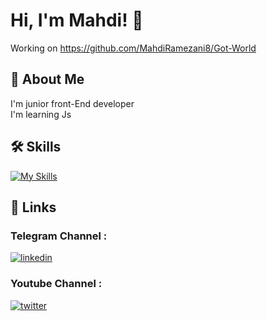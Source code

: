 # Hi, I'm Mahdi! 👋
Working on https://github.com/MahdiRamezani8/Got-World

## 🚀 About Me

I'm junior front-End developer \
I'm learning Js




## 🛠 Skills
[![My Skills](https://skillicons.dev/icons?i=js,html,css,git,ps,tailwind,scss)](https://skillicons.dev)

## 🔗 Links

### Telegram Channel :
[![linkedin](https://img.shields.io/badge/telegram-0A66C2?style=for-the-badge&logo=telegram&logoColor=white)](https://t.me/CleverDevs) 
### Youtube Channel :
[![twitter](https://img.shields.io/badge/youtube-ff0000?style=for-the-badge&logo=youtube&logoColor=white)](https://www.youtube.com/channel/UCqgreCj7iTFHe2c5pF7WxmQ/)



